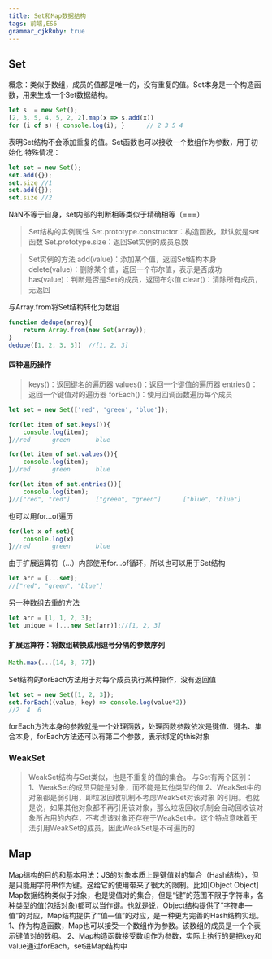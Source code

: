 ```yaml
---
title: Set和Map数据结构
tags: 前端,ES6
grammar_cjkRuby: true
---
```


## Set
概念：类似于数组，成员的值都是唯一的，没有重复的值。Set本身是一个构造函数，用来生成一个Set数据结构。
```javascript
let s  = new Set();
[2, 3, 5, 4, 5, 2, 2].map(x => s.add(x))
for (i of s) { console.log(i); }      // 2 3 5 4
```
表明Set结构不会添加重复的值。Set函数也可以接收一个数组作为参数，用于初始化
特殊情况：
```javascript
let set = new Set();
set.add({});
set.size //1
set.add({});
set.size //2
```
NaN不等于自身，set内部的判断相等类似于精确相等（===）
>Set结构的实例属性
>Set.prototype.constructor：构造函数，默认就是set函数
>Set.prototype.size：返回Set实例的成员总数


>Set实例的方法
>add(value)：添加某个值，返回Set结构本身
>delete(value)：删除某个值，返回一个布尔值，表示是否成功
>has(value)：判断是否是Set的成员，返回布尔值
>clear()：清除所有成员，无返回

与Array.from将Set结构转化为数组
```javascript
function dedupe(array){
	return Array.from(new Set(array));
}
dedupe([1, 2, 3, 3])  //[1, 2, 3]
```

#### 四种遍历操作
>keys()：返回键名的遍历器
>values()：返回一个键值的遍历器
>entries()：返回一个键值对的遍历器
>forEach()：使用回调函数遍历每个成员

```javascript
let set = new Set(['red', 'green', 'blue']);

for(let item of set.keys()){
	console.log(item);
}//red		green		blue

for(let item of set.values()){
	console.log(item);
}//red		green		blue

for(let item of set.entries()){
	console.log(item);
}//["red", "red"]		["green", "green"]		["blue", "blue"]
```
也可以用for...of遍历
```javascript
for(let x of set){
	console.log(x)
}//red		green		blue
```
由于扩展运算符（...）内部使用for...of循环，所以也可以用于Set结构
```javascript
let arr = [...set];
//["red", "green", "blue"]
```
另一种数组去重的方法
```javascript
let arr = [1, 1, 2, 3];
let unique = [...new Set(arr)];//[1, 2, 3]
```
#### 扩展运算符：将数组转换成用逗号分隔的参数序列
```javascript
Math.max(...[14, 3, 77])
```
Set结构的forEach方法用于对每个成员执行某种操作，没有返回值
```javascript
let set = new Set([1, 2, 3]);
set.forEach((value, key) => console.log(value*2))
//2	 4  6
```
forEach方法本身的参数就是一个处理函数，处理函数参数依次是键值、键名、集合本身，forEach方法还可以有第二个参数，表示绑定的this对象

### WeakSet
>WeakSet结构与Set类似，也是不重复的值的集合。
>与Set有两个区别：
>1、WeakSet的成员只能是对象，而不能是其他类型的值
>2、WeakSet中的对象都是弱引用，即垃圾回收机制不考虑WeakSet对该对象
的引用。也就是说，如果其他对象都不再引用该对象，那么垃圾回收机制会自动回收该对象所占用的内存，不考虑该对象还存在于WeakSet中。这个特点意味着无法引用WeakSet的成员，因此WeakSet是不可遍历的

## Map
Map结构的目的和基本用法：JS的对象本质上是键值对的集合（Hash结构），但是只能用字符串作为键。这给它的使用带来了很大的限制。比如[Object Object]
Map数据结构类似于对象，也是键值对的集合，但是“键”的范围不限于字符串，各种类型的值(包括对象)都可以当作键。也就是说，Object结构提供了“字符串—值”的对应，Map结构提供了“值—值”的对应，是一种更为完善的Hash结构实现。
1、作为构造函数，Map也可以接受一个数组作为参数。该数组的成员是一个个表示键值对的数组。
2、Map构造函数接受数组作为参数，实际上执行的是把key和value通过forEach，set进Map结构中























































